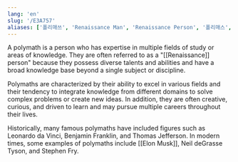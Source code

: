 ```yaml
---
lang: 'en'
slug: '/E3A757'
aliases: ['폴리매쓰', 'Renaissance Man', 'Renaissance Person', '폴리매스', '박식가', '다학자', '르네상스형 인간']
---
```


A polymath is a person who has expertise in multiple fields of study or areas of knowledge. They are often referred to as a "[[Renaissance]] person" because they possess diverse talents and abilities and have a broad knowledge base beyond a single subject or discipline.

Polymaths are characterized by their ability to excel in various fields and their tendency to integrate knowledge from different domains to solve complex problems or create new ideas. In addition, they are often creative, curious, and driven to learn and may pursue multiple careers throughout their lives.

Historically, many famous polymaths have included figures such as Leonardo da Vinci, Benjamin Franklin, and Thomas Jefferson. In modern times, some examples of polymaths include [[Elon Musk]], Neil deGrasse Tyson, and Stephen Fry.
